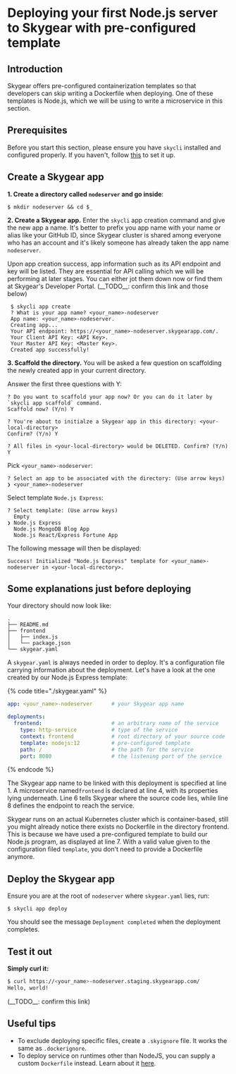 # Deploying your first Node.js server to Skygear with pre-configured template

## Introduction

Skygear offers pre-configured containerization templates so that developers can skip writing a Dockerfile when deploying. One of these templates is Node.js, which we will be using to write a microservice in this section.

## Prerequisites

Before you start this section, please ensure you have `skycli` installed and configured properly. If you haven't, follow [this](../set-up/set-up-steps.md) to set it up.

## Create a Skygear app

**1. Create a directory called `nodeserver` and go inside**:

```text
$ mkdir nodeserver && cd $_
```

**2. Create a Skygear app.** Enter the `skycli` app creation command and give the new app a name. It's better to prefix you app name with your name or alias like your GitHub ID, since Skygear cluster is shared among everyone who has an account and it's likely someone has already taken the app name `nodeserver`.

Upon app creation success, app information such as its API endpoint and key will be listed. They are essential for API calling which we will be performing at later stages. You can either jot them down now or find them at Skygear's Developer Portal. \(\_\_TODO\_\_: confirm this link and those below\)

```text
 $ skycli app create
 ? What is your app name? <your_name>-nodeserver
 App name: <your_name>-nodeserver.
 Creating app...
 Your API endpoint: https://<your_name>-nodeserver.skygearapp.com/.
 Your Client API Key: <API Key>.
 Your Master API Key: <Master Key>.
 Created app successfully!
```

**3. Scaffold the directory.** You will be asked a few question on scaffolding the newly created app in your current directory.

Answer the first three questions with Y:

```text
? Do you want to scaffold your app now? Or you can do it later by `skycli app scaffold` command.
Scaffold now? (Y/n) Y
```

```text
? You're about to initialze a Skygear app in this directory: <your-local-directory>
Confirm? (Y/n) Y
```

```text
? All files in <your-local-directory> would be DELETED. Confirm? (Y/n) Y
```

Pick `<your_name>-nodeserver`:

```text
? Select an app to be associated with the directory: (Use arrow keys)
❯ <your_name>-nodeserver
```

Select template `Node.js Express`:

```text
? Select template: (Use arrow keys)
  Empty
❯ Node.js Express
  Node.js MongoDB Blog App
  Node.js React/Express Fortune App
```

The following message will then be displayed:

```text
Success! Initialized "Node.js Express" template for <your_name>-nodeserver in <your-local-directory>.
```

## Some explanations just before deploying

Your directory should now look like:

```text
.
├── README.md
├── frontend
│   ├── index.js
│   └── package.json
└── skygear.yaml  
```

A `skygear.yaml` is always needed in order to deploy. It's a configuration file carrying information about the deployment. Let's have a look at the one created by our Node.js Express template:

{% code title="./skygear.yaml" %}
```yaml
app: <your_name>-nodeserver      # your Skygear app name

deployments:
  frontend:                      # an arbitrary name of the service
    type: http-service           # type of the service
    context: frontend            # root directory of your source code
    template: nodejs:12          # pre-configured template
    path: /                      # the path for the service
    port: 8080                   # the listening port of the service
```
{% endcode %}

The Skygear app name to be linked with this deployment is specified at line 1. A microservice named`frontend` is declared at line 4, with its properties lying underneath. Line 6 tells Skygear where the source code lies, while line 8 defines the endpoint to reach the service.

Skygear runs on an actual Kubernetes cluster which is container-based, still you might already notice there exists no Dockerfile in the directory frontend. This is because we have used a pre-configured template to build our Node.js program, as displayed at line 7. With a valid value given to the configuration filed `template`, you don't need to provide a Dockerfile anymore.

## Deploy the Skygear app

Ensure you are at the root of `nodeserver` where `skygear.yaml` lies, run:

```
$ skycli app deploy
```

You should see the message `Deployment completed` when the deployment completes.

## **Test it out**

**Simply curl it:**

```bash
$ curl https://<your_name>-nodeserver.staging.skygearapp.com/
Hello, world!
```

\(\_\_TODO\_\_: confirm this link\)

## Useful tips

* To exclude deploying specific files, create a `.skyignore` file. It works the same as `.dockerignore`.
* To deploy service on runtimes other than NodeJS, you can supply a custom `Dockerfile` instead. Learn about it [here](https://app.gitbook.com/@ten-tang/s/skygear/~/drafts/-LuBuVmjRZJ6-T_Q_ur0/microserivces/deploying-your-first-dockerfile-to-skygear).


